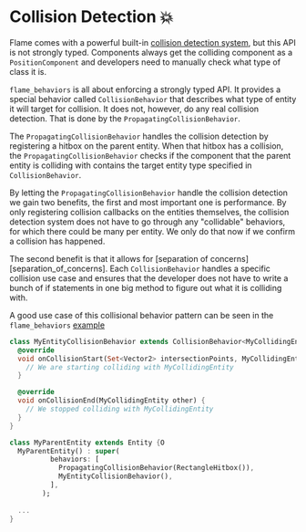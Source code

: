 # Collision Detection 💥

Flame comes with a powerful built-in [collision detection system](https://docs.flame-engine.org/1.2.0/flame/collision_detection.html), 
but this API is not strongly typed. Components always get the colliding component as a 
`PositionComponent` and developers need to manually check what type of class it is. 

`flame_behaviors` is all about enforcing a strongly typed API. It provides a special behavior 
called `CollisionBehavior` that describes what type of entity it will target for collision. It 
does not, however, do any real collision detection. That is done by the 
`PropagatingCollisionBehavior`.

The `PropagatingCollisionBehavior` handles the collision detection by registering a hitbox on the 
parent entity. When that hitbox has a collision, the `PropagatingCollisionBehavior` checks if the 
component that the parent entity is colliding with contains the target entity type specified in 
`CollisionBehavior`.

By letting the `PropagatingCollisionBehavior` handle the collision detection we gain two benefits, 
the first and most important one is performance. By only registering collision callbacks on the 
entities themselves, the collision detection system does not have to go through any "collidable" 
behaviors, for which there could be many per entity. We only do that now if we confirm a collision 
has happened. 

The second benefit is that it allows for [separation of concerns][separation_of_concerns]. 
Each `CollisionBehavior` handles a specific collision use case and ensures that the developer does 
not have to write a bunch of if statements in one big method to figure out what it is colliding 
with.

A good use case of this collisional behavior pattern can be seen in the `flame_behaviors` 
[example](https://github.com/VeryGoodOpenSource/flame_behaviors/tree/main/example)

```dart
class MyEntityCollisionBehavior extends CollisionBehavior<MyCollidingEntity, MyParentEntity> {
  @override
  void onCollisionStart(Set<Vector2> intersectionPoints, MyCollidingEntity other) {
    // We are starting colliding with MyCollidingEntity
  }

  @override
  void onCollisionEnd(MyCollidingEntity other) {
    // We stopped colliding with MyCollidingEntity
  }
}

class MyParentEntity extends Entity {O
  MyParentEntity() : super(
          behaviors: [
            PropagatingCollisionBehavior(RectangleHitbox()),
            MyEntityCollisionBehavior(),
          ],
        );
  
  ...
}
```
